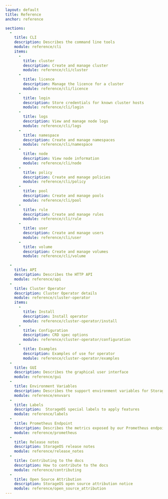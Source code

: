 ```yaml
---
layout: default
title: Reference
anchor: reference

sections:
  -
    title: CLI
    description: Describes the command line tools
    module: reference/cli
    items:
      -
        title: cluster
        description: Create and manage cluster
        module: reference/cli/cluster
      -
        title: licence
        description: Manage the licence for a cluster
        module: reference/cli/licence
      -
        title: login
        description: Store credentials for known cluster hosts
        module: reference/cli/login
      -
        title: logs
        description: View and manage node logs
        module: reference/cli/logs
      -
        title: namespace
        description: Create and manage namespaces
        module: reference/cli/namespace
      -
        title: node
        description: View node information
        module: reference/cli/node
      -
        title: policy
        description: Create and manage policies
        module: reference/cli/policy
      -
        title: pool
        description: Create and manage pools
        module: reference/cli/pool
      -
        title: rule
        description: Create and manage rules
        module: reference/cli/rule
      -
        title: user
        description: Create and manage users
        module: reference/cli/user
      -
        title: volume
        description: Create and manage volumes
        module: reference/cli/volume

  -
    title: API
    description: Describes the HTTP API
    module: reference/api
  -
    title: Cluster Operator
    description: Cluster Operator details
    module: reference/cluster-operator
    items:
      -
        title: Install
        description: Install operator
        module: reference/cluster-operator/install
      -
        title: Configuration
        description: CRD spec options
        module: reference/cluster-operator/configuration
      -
        title: Examples
        description: Examples of use for operator
        module: reference/cluster-operator/examples
  -
    title: GUI
    description: Describes the graphical user interface
    module: reference/gui
  -
    title: Environment Variables
    description: Describes the support environment variables for StorageOS
    module: reference/envvars
  -
    title: Labels
    description:  StorageOS special labels to apply features
    module: reference/labels
  -
    title: Prometheus Endpoint
    description: Describes the metrics exposed by our Prometheus endpoint
    module: reference/prometheus
  -
    title: Release notes
    description: StorageOS release notes
    module: reference/release_notes
  -
    title: Contributing to the docs
    description: How to contribute to the docs
    module: reference/contributing
  -
    title: Open Source Attribution
    description: StorageOS open source attribution notice
    module: reference/open_source_attribution
---
```

